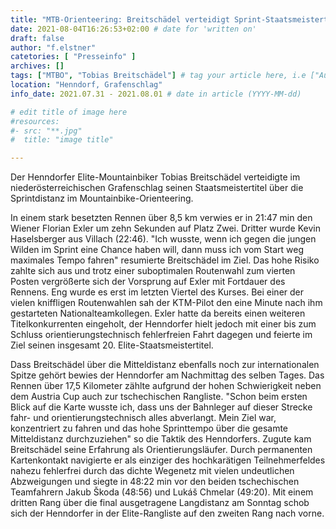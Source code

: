```yaml
---
title: "MTB-Orienteering: Breitschädel verteidigt Sprint-Staatsmeistertitel"
date: 2021-08-04T16:26:53+02:00 # date for 'written on'
draft: false
author: "f.elstner"
catetories: [ "Presseinfo" ]
archives: []
tags: ["MTBO", "Tobias Breitschädel"] # tag your article here, i.e ["Austria Cup", "Robert Merl"]
location: "Henndorf, Grafenschlag"
info_date: 2021.07.31 - 2021.08.01 # date in article (YYYY-MM-dd)

# edit title of image here
#resources:
#- src: "**.jpg"
#  title: "image title"

---
```


Der Henndorfer Elite-Mountainbiker Tobias Breitschädel verteidigte im niederösterreichischen Grafenschlag seinen Staatsmeistertitel über die Sprintdistanz im Mountainbike-Orienteering.

<!--more-->

In einem stark besetzten Rennen über 8,5 km verwies er in 21:47 min den Wiener Florian Exler um zehn Sekunden auf Platz Zwei. Dritter wurde Kevin Haselsberger aus Villach (22:46). "Ich wusste, wenn ich gegen die jungen Wilden im Sprint eine Chance haben will, dann muss ich vom Start weg maximales Tempo fahren" resumierte Breitschädel im Ziel. Das hohe Risiko zahlte sich aus und trotz einer suboptimalen Routenwahl zum vierten Posten vergrößerte sich der Vorsprung auf Exler mit Fortdauer des Rennens. Eng wurde es erst im letzten Viertel des Kurses. Bei einer der vielen kniffligen Routenwahlen sah der KTM-Pilot den eine Minute nach ihm gestarteten Nationalteamkollegen. Exler hatte da bereits einen weiteren Titelkonkurrenten eingeholt, der Henndorfer hielt jedoch mit einer bis zum Schluss orientierungstechnisch fehlerfreien Fahrt dagegen und feierte im Ziel seinen insgesamt 20. Elite-Staatsmeistertitel.

Dass Breitschädel über die Mitteldistanz ebenfalls noch zur internationalen Spitze gehört bewies der Henndorfer am Nachmittag des selben Tages. Das Rennen über 17,5 Kilometer zählte aufgrund der hohen Schwierigkeit neben dem Austria Cup auch zur tschechischen Rangliste. "Schon beim ersten Blick auf die Karte wusste ich, dass uns der Bahnleger auf dieser Strecke fahr- und orientierungstechnisch alles abverlangt. Mein Ziel war, konzentriert zu fahren und das hohe Sprinttempo über die gesamte Mitteldistanz durchzuziehen" so die Taktik des Henndorfers. Zugute kam Breitschädel seine Erfahrung als Orientierungsläufer. Durch permanenten Kartenkontakt navigierte er als einziger des hochkarätigen Teilnehmerfeldes nahezu fehlerfrei durch das dichte Wegenetz mit vielen undeutlichen Abzweigungen und siegte in 48:22 min vor den beiden tschechischen Teamfahrern Jakub Škoda (48:56) und Lukáš Chmelar (49:20).
Mit einem dritten Rang über die final ausgetragene Langdistanz am Sonntag schob sich der Henndorfer in der Elite-Rangliste auf den zweiten Rang nach vorne.